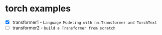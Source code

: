 # torch examples

 * [x] transformer1 - `Language Modeling with nn.Transformer and TorchText`
 * [ ] transformer2 - `build a Transformer from scratch`
